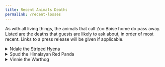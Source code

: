 ```yaml
---
title: Recent Animals Deaths
permalink: /recent-losses
---
```


As with all living things, the animals that call Zoo Boise home do pass away. Listed are the deaths that guests are likely to ask about, in order of most recent. Links to a press release will be given if applicable.

<details><summary>Ndale the Striped Hyena</summary>
  <br>
Ndale passed away in late April 2025. He was around the age of 20, which is much more than the average lifespan of 10-15.
  <a href="https://zooboise.org/zoo-news/ndale/">Press Release</a>
</details>

<details><summary>Spud the Himalayan Red Panda</summary>
  <br>
Spud passed away in February 2025 at the age of 14. He was one of the oldest red pandas in an AZA-accredited zoo, and a favorite of volunteers, staff, and guests.
  <a href="https://zooboise.org/zoo-news/mourning-loss-of-red-panda-spud/>Press Release</a>
</details>

<details><summary>Kabita the Snow Leopard</summary>
  <br>
Kabita passed away in November 2024 after a long and well-publicized battle with cancer. Underneath the press release is a timeline of updates about her treatment.
  <a href="https://zooboise.org/zoo-news/zoo-boise-caring-for-aging-snow-leopard-diagnosed-with-cancer/">Press Release</a>
  <iframe width="1250" height="703" src="https://www.youtube.com/embed/vqpXOGNr7Bs" title="Snow Leopard Kabita Update" frameborder="0" allow="accelerometer; autoplay; clipboard-write; encrypted-media; gyroscope; picture-in-picture; web-share" referrerpolicy="strict-origin-when-cross-origin" allowfullscreen></iframe>
</details>

<details><summary>Vinnie the Warthog</summary>
  <br>
Ndale the Striped Hyena passed away in late April 2025. He was around the age of 20, which is much more than the average lifespan of 10-15.
  <a href="https://zooboise.org/zoo-news/mourning-loss-of-warthog-vinnie/">Press Release</a>
</details>
